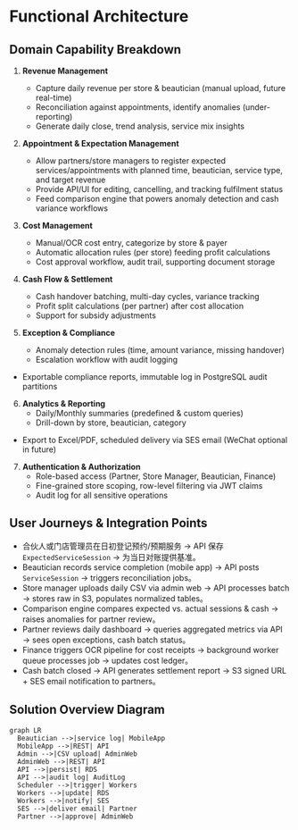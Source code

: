 # Functional Architecture

## Domain Capability Breakdown

1. **Revenue Management**

   - Capture daily revenue per store & beautician (manual upload, future real-time)
   - Reconciliation against appointments, identify anomalies (under-reporting)
   - Generate daily close, trend analysis, service mix insights

2. **Appointment & Expectation Management**

   - Allow partners/store managers to register expected services/appointments with planned time, beautician, service type, and target revenue
   - Provide API/UI for editing, cancelling, and tracking fulfilment status
   - Feed comparison engine that powers anomaly detection and cash variance workflows

3. **Cost Management**

   - Manual/OCR cost entry, categorize by store & payer
   - Automatic allocation rules (per store) feeding profit calculations
   - Cost approval workflow, audit trail, supporting document storage

4. **Cash Flow & Settlement**

   - Cash handover batching, multi-day cycles, variance tracking
   - Profit split calculations (per partner) after cost allocation
   - Support for subsidy adjustments

5. **Exception & Compliance**
   - Anomaly detection rules (time, amount variance, missing handover)
   - Escalation workflow with audit logging

- Exportable compliance reports, immutable log in PostgreSQL audit partitions

6. **Analytics & Reporting**
   - Daily/Monthly summaries (predefined & custom queries)
   - Drill-down by store, beautician, category

- Export to Excel/PDF, scheduled delivery via SES email (WeChat optional in future)

7. **Authentication & Authorization**
   - Role-based access (Partner, Store Manager, Beautician, Finance)
   - Fine-grained store scoping, row-level filtering via JWT claims
   - Audit log for all sensitive operations

## User Journeys & Integration Points

- 合伙人或门店管理员在日初登记预约/预期服务 → API 保存 `ExpectedServiceSession` → 为当日对账提供基准。
- Beautician records service completion (mobile app) → API posts `ServiceSession` → triggers reconciliation jobs。
- Store manager uploads daily CSV via admin web → API processes batch → stores raw in S3, populates normalized tables。
- Comparison engine compares expected vs. actual sessions & cash → raises anomalies for partner review。
- Partner reviews daily dashboard → queries aggregated metrics via API → sees open exceptions, cash batch status。
- Finance triggers OCR pipeline for cost receipts → background worker queue processes job → updates cost ledger。
- Cash batch closed → API generates settlement report → S3 signed URL + SES email notification to partners。

## Solution Overview Diagram

```mermaid
graph LR
  Beautician -->|service log| MobileApp
  MobileApp -->|REST| API
  Admin -->|CSV upload| AdminWeb
  AdminWeb -->|REST| API
  API -->|persist| RDS
  API -->|audit log| AuditLog
  Scheduler -->|trigger| Workers
  Workers -->|update| RDS
  Workers -->|notify| SES
  SES -->|deliver email| Partner
  Partner -->|approve| AdminWeb
```

